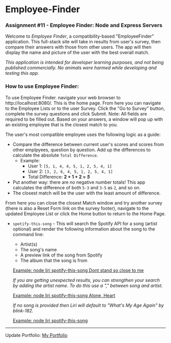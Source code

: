 # Employee-Finder
### Assignment #11 - Employee Finder: Node and Express Servers


Welcome to *Employee Finder*, a compatibility-based "EmployeeFinder" application. This full-stack site will take in results from user's survey, then compare their answers with those from other users. The app will then display the name and picture of the user with the best overall match. 

*This application is intended for developer learning purposes, and not being published commercially.  No animals were harmed while developing and testing this app.*


### How to use Employee Finder:
To use Employee Finder. navigate your web browser to http://localhost:8080/.  This is the home page.  From here you can navigate to the Employee Lists or to the user Survey.  Click the "Go to Survey" button, complete the survey questions and click Submit.  Note: All fields are required to be filled out.  Based on your answers, a window will pop up with an existing employee that is the closest match to you. 

The user's most compatible employee uses the following logic as a guide:

   * Compare the difference between current user's scores and scores from other emplpyees, question by question. Add up the differences to calculate the absolute `Total Difference`.
     * Example: 
       * User 1: `[5, 1, 4, 4, 5, 1, 2, 5, 4, 1]`
       * User 2: `[3, 2, 6, 4, 5, 1, 2, 5, 4, 1]`
       * Total Difference: **2 + 1 + 2 =** **_5_**
   * Put another way: there are no negative number totals! This app calculates the difference of both `5-3` and `3-5` as `2`, and so on. 
   * The closest match will be the user with the least amount of difference.

From here you can close the closest Match window and try another survey (there is also a Reset Form link on the survey footer), navigate to the updated Employee List or click the Home button to return to the Home Page.




   * `spotify-this-song` - This will search the Spotify API for a song (artist optional) and render the following information about the song to the command line:

     * Artist(s)
     * The song's name
     * A preview link of the song from Spotify
     * The album that the song is from

      [Example: node liri spotify-this-song Dont stand so close to me](screen_cap/liri_spotify-this-song.GIF)

        *If you are getting unexpected results, you can strengthen your search by adding the artist name. To do this use a "," between song and artist.*
        
        [Example: node liri spotify-this-song Alone, Heart](screen_cap/liri_spotify-this-song_with_artis.GIF)
        
        *If no song is provided then Liri will default to "What's My Age Again" by blink-182.*

        [Example: node liri spotify-this-song ](screen_cap/liri_spotify-this-song_no_data.GIF)


------
Update Portfolio:
 [My Portfolio](https://smiotti.github.io/Bootstrap-Portfolio/)

